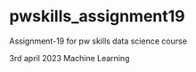 # pwskills_assignment19
Assignment-19 for pw skills data science course

3rd april 2023 Machine Learning

